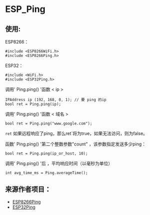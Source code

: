 # ESP_Ping
## 使用:
ESP8266：
```Arduino
#include <ESP8266WiFi.h>
#include <ESP8266Ping.h>
```
ESP32：
```Arduino
#include <WiFi.h>
#include <ESP32Ping.h>
```

调用' Ping.ping() '函数  < ip >
```Arduino
IPAddress ip (192, 168, 0, 1); // 要 ping 的ip
bool ret = Ping.ping(ip);
```

调用' Ping.ping() '函数  < 域名 >
```Arduino
bool ret = Ping.ping("www.google.com");
```

`ret` 如果远程响应了ping，那么ret`将为true，如果无法访问，则为false。

函数' Ping.ping() '第二个整数参数"count" ，该参数指定发送多少ping：
```Arduino
bool ret = Ping.ping(ip_or_host, 10);
```

调用' Ping.ping() '后 ，平均响应时间（以毫秒为单位）

```Arduino
int avg_time_ms = Ping.averageTime();
```



## 来源作者项目：
* [ESP8266Ping](https://github.com/dancol90/ESP8266Ping)
* [ESP32Ping](https://github.com/marian-craciunescu/ESP32Ping)